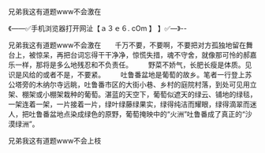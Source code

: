 兄弟我这有道题www不会激在

《——✅手机浏览器打开网沚【ａ３ｅ６. cOm 】 】✅—》--

兄弟我这有道题www不会激在　　千万不要，不要啊，不要把对方孤独地留在舞台上，被惊呆，再把台词忘得干干净净，惊慌失措，魂不守舍，就像那可怜的郝嘉乐一样，那将是多么地残忍和不负责任。
　　野菜不娇气，长肥长瘦是体质。见识是风给的或者不是，不要紧。
　　吐鲁番盆地是葡萄的故乡。笔者一行登上苏公塔旁的木纳尔寺远眺，吐鲁番市区的大街小巷、乡村的庭院村落，到处可见用立架、棚架或小棚架栽种的葡萄。湛蓝的天空下，葡萄似遮天的绿云、铺地的绿毯，一架连着一架，一片接着一片，绿叶绿藤绿果实，绿得纯洁而耀眼，绿得滴翠而迷人，把吐鲁番盆地点染成绿色的原野，葡萄掩映中的“火洲”吐鲁番成了真正的“沙漠绿洲”。





兄弟我这有道题www不会上枝
